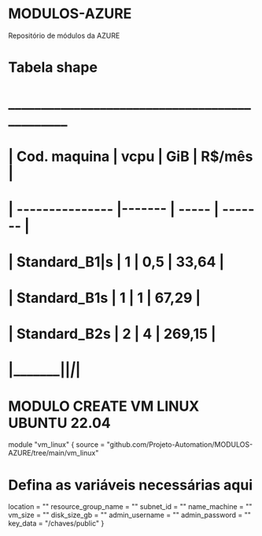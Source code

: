 # MODULOS-AZURE
Repositório de módulos da AZURE

#       Tabela shape
# ______________________________________________
# |  Cod. maquina   |  vcpu  |  GiB  |  R$/mês |
# | --------------- |------- | ----- | ------- |
# | Standard_B1|s   | 1      | 0,5   |  33,64  |
# | Standard_B1s    | 1      | 1     |  67,29  |
# | Standard_B2s    | 2      | 4     | 269,15  |
# |_________________|________|_______|_________|

# MODULO CREATE VM LINUX UBUNTU 22.04

module "vm_linux" {
  source = "github.com/Projeto-Automation/MODULOS-AZURE/tree/main/vm_linux"
  # Defina as variáveis necessárias aqui
  location = ""
  resource_group_name = ""
  subnet_id = ""
  name_machine = ""
  vm_size = ""
  disk_size_gb = ""
  admin_username = ""
  admin_password = ""
  key_data = "/chaves/public"
}

